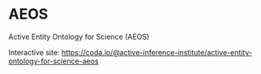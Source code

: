 # AEOS
Active Entity Ontology for Science (AEOS)

Interactive site:
https://coda.io/@active-inference-institute/active-entity-ontology-for-science-aeos

